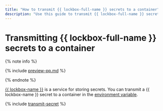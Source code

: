 ```yaml
---
title: "How to transmit {{ lockbox-full-name }} secrets to a container"
description: "Use this guide to transmit {{ lockbox-full-name }} secrets to a container."
---
```


# Transmitting {{ lockbox-full-name }} secrets to a container

{% note info %}

{% include [preview-pp.md](../../_includes/preview-pp.md) %}

{% endnote %}

[{{ lockbox-name }}](../../lockbox/) is a service for storing secrets. You can transmit a {{ lockbox-name }} secret to a container in the [environment variable](../concepts/runtime.md#environment-variables).

{% include [transmit-secret](../../_includes/serverless-containers/transmit-secret.md) %}
